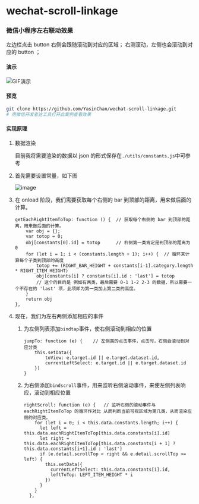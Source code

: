 # wechat-scroll-linkage

### 微信小程序左右联动效果

左边栏点击 button 右侧会跟随滚动到对应的区域； 右测滚动，左侧也会滚动到对应的 button ；

#### 演示

![GIF演示](https://github.com/YasinChan/wechat-scroll-linkage/blob/master/images/scroll.gif)

#### 预览

```bash
git clone https://github.com/YasinChan/wechat-scroll-linkage.git
# 用微信开发者这工具打开此案例查看效果
```

#### 实现原理

1. 数据渲染

   目前我将需要渲染的数据以 json 的形式保存在`./utils/constants.js`中可参考

2. 首先需要设置常量，如下图

   ![image](https://github.com/YasinChan/wechat-scroll-linkage/blob/master/images/image1.png)

3. 在 onload 阶段，我们需要获取每个右侧的 bar 到顶部的距离，用来做后面的计算。

   ```
   getEachRightItemToTop: function () {  // 获取每个右侧的 bar 到顶部的距离，用来做后面的计算。
       var obj = {};
       var totop = 0;
       obj[constants[0].id] = totop      // 右侧第一类肯定是到顶部的距离为 0
       for (let i = 1; i < (constants.length + 1); i++) {  // 循环来计算每个子类到顶部的高度
           totop += (RIGHT_BAR_HEIGHT + constants[i-1].category.length * RIGHT_ITEM_HEIGHT)
           obj[constants[i] ? constants[i].id : 'last'] = totop    
           // 这个的目的是 例如有两类，最后需要 0-1 1-2 2-3 的数据，所以需要一个不存在的 'last' 项，此项即为第一类加上第二类的高度。
       }
       return obj
   },
   ```

4. 现在，我们为左右两侧添加相应的事件

   1. 为左侧列表添加`bindtap`事件，使右侧滚动到相应的位置

      ```
      jumpTo: function (e) {    // 左侧类的点击事件，点击时，右侧会滚动到对应分类
          this.setData({
              toView: e.target.id || e.target.dataset.id,
              currentLeftSelect: e.target.id || e.target.dataset.id
          })
      }
      ```

   2. 为右侧添加`bindscroll`事件，用来监听右侧滚动事件，来使左侧列表响应，滚动到相应位置

      ```
      rightScroll: function (e) {   // 监听右侧的滚动事件与 eachRightItemToTop 的循环作对比 从而判断当前可视区域为第几类，从而渲染左侧的对应类。
          for (let i = 0; i < this.data.constants.length; i++) {
            let left = this.data.eachRightItemToTop[this.data.constants[i].id]
            let right = this.data.eachRightItemToTop[this.data.constants[i + 1] ? this.data.constants[i+1].id : 'last']
            if (e.detail.scrollTop < right && e.detail.scrollTop >= left) {
              this.setData({
                currentLeftSelect: this.data.constants[i].id,
                leftToTop: LEFT_ITEM_HEIGHT * i
              })
            }
          }
        },
      ```

      

   





